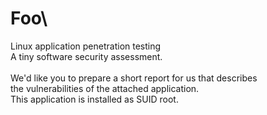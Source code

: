 # Foo\
Linux application penetration testing\
A tiny software security assessment.  
\
We'd like you to prepare a short report for us that describes\
the vulnerabilities of the attached application.\
This application is installed as SUID root.
